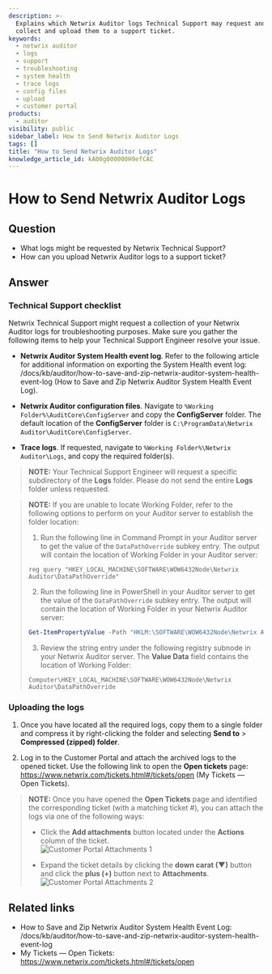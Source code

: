 ```yaml
---
description: >-
  Explains which Netwrix Auditor logs Technical Support may request and how to
  collect and upload them to a support ticket.
keywords:
  - netwrix auditor
  - logs
  - support
  - troubleshooting
  - system health
  - trace logs
  - config files
  - upload
  - customer portal
products:
  - auditor
visibility: public
sidebar_label: How to Send Netwrix Auditor Logs
tags: []
title: "How to Send Netwrix Auditor Logs"
knowledge_article_id: kA00g000000H9efCAC
---
```


# How to Send Netwrix Auditor Logs

## Question

- What logs might be requested by Netwrix Technical Support?
- How can you upload Netwrix Auditor logs to a support ticket?

## Answer

### Technical Support checklist

Netwrix Technical Support might request a collection of your Netwrix Auditor logs for troubleshooting purposes. Make sure you gather the following items to help your Technical Support Engineer resolve your issue.

- **Netwrix Auditor System Health event log**. Refer to the following article for additional information on exporting the System Health event log: /docs/kb/auditor/how-to-save-and-zip-netwrix-auditor-system-health-event-log (How to Save and Zip Netwrix Auditor System Health Event Log).

- **Netwrix Auditor configuration files**. Navigate to ` %Working Folder%\AuditCore\ConfigServer ` and copy the **ConfigServer** folder. The default location of the **ConfigServer** folder is `C:\ProgramData\Netwrix Auditor\AuditCore\ConfigServer`.

- **Trace logs**. If requested, navigate to ` %Working Folder%\Netwrix Auditor\Logs `, and copy the required folder(s).

> **NOTE:** Your Technical Support Engineer will request a specific subdirectory of the **Logs** folder. Please do not send the entire **Logs** folder unless requested.

> **NOTE:** If you are unable to locate Working Folder, refer to the following options to perform on your Auditor server to establish the folder location:
>
> 1. Run the following line in Command Prompt in your Auditor server to get the value of the `DataPathOverride` subkey entry. The output will contain the location of Working Folder in your Auditor server:
>
> ```batch
> reg query "HKEY_LOCAL_MACHINE\SOFTWARE\WOW6432Node\Netwrix Auditor\DataPathOverride"
> ```
>
> 2. Run the following line in PowerShell in your Auditor server to get the value of the `DataPathOverride` subkey entry. The output will contain the location of Working Folder in your Netwrix Auditor server:
>
> ```powershell
> Get-ItemPropertyValue -Path "HKLM:\SOFTWARE\WOW6432Node\Netwrix Auditor\DataPathOverride" -Name "(Default)"
> ```
>
> 3. Review the string entry under the following registry subnode in your Netwrix Auditor server. The **Value Data** field contains the location of Working Folder:
>
> ```registry
> Computer\HKEY_LOCAL_MACHINE\SOFTWARE\WOW6432Node\Netwrix Auditor\DataPathOverride
> ```

### Uploading the logs

1. Once you have located all the required logs, copy them to a single folder and compress it by right-clicking the folder and selecting **Send to** > **Compressed (zipped) folder**.

2. Log in to the Customer Portal and attach the archived logs to the opened ticket. Use the following link to open the **Open tickets** page: https://www.netwrix.com/tickets.html#/tickets/open (My Tickets — Open Tickets).

> **NOTE:** Once you have opened the **Open Tickets** page and identified the corresponding ticket (with a matching ticket #), you can attach the logs via one of the following ways:
>
> - Click the **Add attachments** button located under the **Actions** column of the ticket.  
>   ![Customer Portal Attachments 1](images/ka0Qk000000Bei5_00N0g000004CA0p_0EMQk000008M3Qr.png)
>
> - Expand the ticket details by clicking the **down carat (▼)** button and click the **plus (+)** button next to **Attachments**.  
>   ![Customer Portal Attachments 2](images/ka0Qk000000Bei5_00N0g000004CA0p_0EMQk000008M3U5.png)

## Related links

- How to Save and Zip Netwrix Auditor System Health Event Log: /docs/kb/auditor/how-to-save-and-zip-netwrix-auditor-system-health-event-log
- My Tickets — Open Tickets: https://www.netwrix.com/tickets.html#/tickets/open
